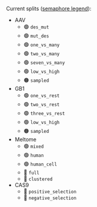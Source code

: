 Current splits ([semaphore legend](../README.md#split-semaphore)):

- AAV
  - 🟢 `des_mut`
  - 🟢 `mut_des`
  - 🟢 `one_vs_many`
  - 🟢 `two_vs_many`
  - 🟢 `seven_vs_many`
  - 🟢 `low_vs_high`
  - 🟠 `sampled`
- GB1
  - 🟢 `one_vs_rest`
  - 🟢 `two_vs_rest`
  - 🟢 `three_vs_rest`
  - 🟢 `low_vs_high`
  - 🟠 `sampled`
- Meltome
  - 🟢 `mixed`
  - 🟢 `human`
  - 🟢 `human_cell`
  - 🔴 `full`
  - 🔴 `clustered`
- CAS9
  - 🔴 `positive_selection`
  - 🔴 `negative_selection`

